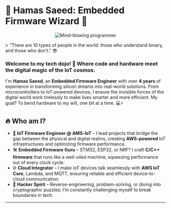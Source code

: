# 👾 Hamas Saeed: Embedded Firmware Wizard 👾
<p align="center">
  <img src="https://media.giphy.com/media/Riu2QxvmfrvzRUs6Rv/giphy.gif" alt="Mind-blowing programmer" />
</p>
> "There are 10 types of people in the world: those who understand binary, and those who don’t." 😎

### Welcome to my tech dojo! 🏯 Where code and hardware meet the digital magic of the IoT cosmos.

I'm **Hamas Saeed**, an **Embedded Firmware Engineer** with over **4 years** of experience in transforming silicon dreams into real-world solutions. From microcontrollers to IoT-powered devices, I ensure the invisible forces of the digital world work tirelessly to make lives smarter and more efficient. My goal? To bend hardware to my will, one bit at a time. 💻⚡

## 🔥 Who am I?
- 🎯 **IoT Firmware Engineer @ AMS-IoT** – I lead projects that bridge the gap between the physical and digital realms, creating **AWS-powered** IoT infrastructures and optimizing firmware performance.
- 🛠 **Embedded Firmware Guru** – STM32, ESP32, or NRF? I craft **C/C++ firmware** that runs like a well-oiled machine, squeezing performance out of every clock cycle.
- 🌐 **Cloud Integrator** – I make IoT devices talk seamlessly with **AWS IoT Core**, Lambda, and MQTT, ensuring reliable and efficient device-to-cloud communication.
- 🧠 **Hacker Spirit** – Reverse-engineering, problem-solving, or diving into cryptographic puzzles; I’m constantly challenging myself to break boundaries in tech.
  
---
